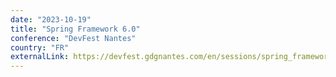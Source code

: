 ```yaml
---
date: "2023-10-19"
title: "Spring Framework 6.0"
conference: "DevFest Nantes"
country: "FR"
externalLink: https://devfest.gdgnantes.com/en/sessions/spring_framework_6_0/ 
---
```

